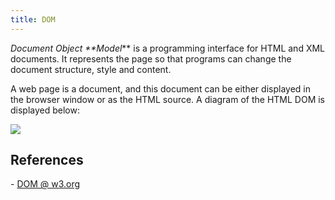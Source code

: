 ```yaml
---
title: DOM
---
```


_Document Object \*\*Model_\*\* is a programming interface for HTML and XML documents. It represents the page so that programs can change the document structure, style and content.

A web page is a document, and this document can be either displayed in the browser window or as the HTML source. A diagram of the HTML DOM is displayed below:

![](https://tryhackme-images.s3.amazonaws.com/user-uploads/5efe36fb68daf465530ca761/room-content/24a54ac532b5820bf0ffdddf00ab2247.png)

## References

- [DOM @ w3.org](https://www.w3.org/TR/REC-DOM-Level-1/introduction.html)
